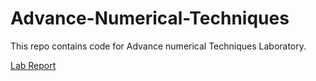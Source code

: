 # Advance-Numerical-Techniques
This repo contains code for Advance numerical Techniques Laboratory.

[Lab Report](Advance-Numerical-Techniques/AdvancedNumericalTechniquesLabReport.pdf)
